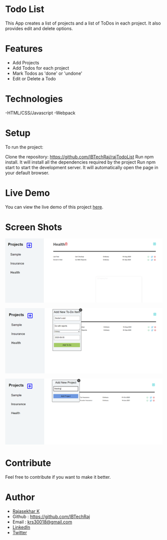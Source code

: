 # Todo List

This App creates a list of projects and a list of ToDos in each project. It also provides edit and delete options.

# Features

- Add Projects
- Add Todos for each project
- Mark Todos as 'done' or 'undone'
- Edit or Delete a Todo

# Technologies

-HTML/CSS/Javascript
-Webpack

# Setup

To run the project:

Clone the repository: https://github.com/IBTechRaj/rajTodoList
Run npm install. It will install all the dependencies required by the project
Run npm start to start the development server. It will automatically open the page in your default browser.

# Live Demo

You can view the live demo of this project [here](https://ibtechraj.github.io/rajTodoList/).

# Screen Shots

![screen shot 1](/images/Todo1.png)

![screen shot 2](/images/Todo2.png)

![screen shot 3](/images/Todo3.png)

# Contribute

Feel free to contribute if you want to make it better.

# Author
* [Rajasekhar K ](https://ibtechraj.github.io/RajPortfolio/)
* Github : https://github.com/IBTechRaj
* Email : krs30018@gmail.com
* [LinkedIn](https://www.linkedin.com/in/rajkatakamsetty/)
* [Twitter](https://twitter.com/IBTechRaj) 

